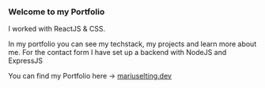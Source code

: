 ### Welcome to my Portfolio

I worked with ReactJS & CSS.

In my portfolio you can see my techstack, my projects and learn more about me.
For the contact form I have set up a backend with NodeJS and ExpressJS

You can find my Portfolio here -> [mariuselting.dev](https://mariuselting.dev/)  
